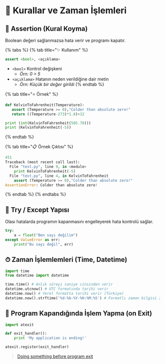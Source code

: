 # 👮‍ Kurallar ve Zaman İşlemleri

## 📏 Assertion \(Kural Koyma\)

Boolean değeri sağlanmazsa hata verir ve programı kapatır.

{% tabs %}
{% tab title="✨ Kullanım" %}
```python
assert <bool>, <açıklama>
```

* `<bool>` Kontrol değişkeni
  * _Örn: 0 &gt; 5_
* `<açıklama>` Hatanın neden verildiğine dair metin
  * _Örn: Küçük bir değer girildi_
{% endtab %}

{% tab title="⭐ Örnek" %}
```python
def KelvinToFahrenheit(Temperature):
   assert (Temperature >= 0),"Colder than absolute zero!"
   return ((Temperature-273)*1.8)+32

print (int(KelvinToFahrenheit(505.78)))
print (KelvinToFahrenheit(-5))
```
{% endtab %}

{% tab title="📋 Örnek Çıktısı" %}
```python
451
Traceback (most recent call last):
  File "test.py", line 9, in <module>
    print KelvinToFahrenheit(-5)
  File "test.py", line 4, in KelvinToFahrenheit
    assert (Temperature >= 0),"Colder than absolute zero!"
AssertionError: Colder than absolute zero!
```
{% endtab %}
{% endtabs %}

## 🐛 Try / Except Yapısı

Olası hatalarda programın kapanmasını engelleyerek hata kontrolü sağlar.

```python
try:
    a = float("Ben sayı değilim")
except ValueError as err:
    print("Bu sayı değil", err)
```

## ⏱ Zaman İşlemlemleri \(Time, Datetime\)

```python
import time
from datetime import datetime

time.time() # Anlık süreyi saniye cinsinden verir
datetime.utcnow() # UTC formatında tarihi verir
datetime.now() # Yerel formatta tarihi verir (Türkiye)
datetime.now().strftime('%d-%b-%Y-%H:%M:%S') # Formatlı zaman bilgisi 26-Jun-2019-16:00:07
```

## 🙇‍ Program Kapandığında İşlem Yapma \(on Exit\)

```python
import atexit

def exit_handler():
    print 'My application is ending!'

atexit.register(exit_handler)
```

> [Doing something before program exit](https://stackoverflow.com/a/3850271/9770490)

